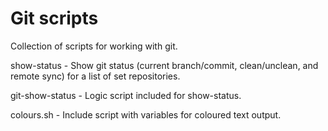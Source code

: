 # Git scripts

Collection of scripts for working with git.

show-status - Show git status (current branch/commit, clean/unclean, and remote sync) for a list of set repositories.

git-show-status - Logic script included for show-status.

colours.sh - Include script with variables for coloured text output.

